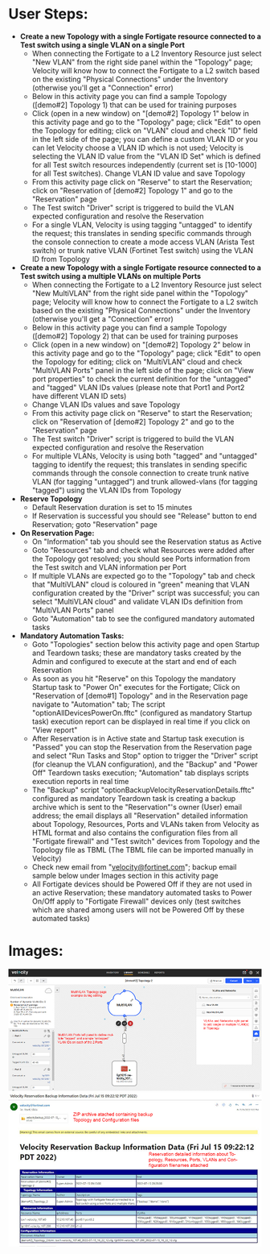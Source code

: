 # User Steps:

* **Create a new Topology with a single Fortigate resource connected to a Test switch using a single VLAN on a single Port**
    * When connecting the Fortigate to a L2 Inventory Resource just select "New VLAN" from the right side panel within the "Topology" page; Velocity will know how to connect the Fortigate to a L2 switch based on the existing "Physical Connections" under the Inventory (otherwise you'll get a "Connection" error)
    * Below in this activity page you can find a sample Topology (\[demo#2\] Topology 1) that can be used for training purposes
    * Click (open in a new window) on "\[demo#2\] Topology 1" below in this activity page and go to the "Topology" page; click "Edit" to open the Topology for editing; click on "VLAN" cloud and check "ID" field in the left side of the page; you can define a custom VLAN ID or you can let Velocity choose a VLAN ID which is not used; Velocity is selecting the VLAN ID value from the "VLAN ID Set" which is defined for all Test switch resources independently (current set is \[10-1000\] for all Test switches). Change VLAN ID value and save Topology
    * From this activity page click on "Reserve" to start the Reservation; click on "Reservation of \[demo#2\] Topology 1" and go to the "Reservation" page
    * The Test switch "Driver" script is triggered to build the VLAN expected configuration and resolve the Reservation
    * For a single VLAN, Velocity is using tagging "untagged" to identify the request; this translates in sending specific commands through the console connection to create a mode access VLAN (Arista Test switch) or trunk native VLAN (Fortinet Test switch) using the VLAN ID from Topology
* **Create a new Topology with a single Fortigate resource connected to a Test switch using a multiple VLANs on multiple Ports**
    * When connecting the Fortigate to a L2 Inventory Resource just select "New MultiVLAN" from the right side panel within the "Topology" page; Velocity will know how to connect the Fortigate to a L2 switch based on the existing "Physical Connections" under the Inventory (otherwise you'll get a "Connection" error)
    * Below in this activity page you can find a sample Topology (\[demo#2\] Topology 2) that can be used for training purposes
    * Click (open in a new window) on "\[demo#2\] Topology 2" below in this activity page and go to the "Topology" page; click "Edit" to open the Topology for editing; click on "MultiVLAN" cloud and check "MultiVLAN Ports" panel in the left side of the page; click on "View port properties" to check the current definition for the "untagged" and "tagged" VLAN IDs values (please note that Port1 and Port2 have different VLAN ID sets)
    * Change VLAN IDs values and save Topology
    * From this activity page click on "Reserve" to start the Reservation; click on "Reservation of \[demo#2\] Topology 2" and go to the "Reservation" page
    * The Test switch "Driver" script is triggered to build the VLAN expected configuration and resolve the Reservation
    * For multiple VLANs, Velocity is using both "tagged" and "untagged" tagging to identify the request; this translates in sending specific commands through the console connection to create trunk native VLAN (for tagging "untagged") and trunk allowed-vlans (for tagging "tagged") using the VLAN IDs from Topology
* **Reserve Topology**  
    * Default Reservation duration is set to 15 minutes
    * If Reservation is successful you should see "Release" button to end Reservation; goto "Reservation" page
* **On Reservation Page:**
    * On "Information" tab you should see the Reservation status as Active
    * Goto "Resources" tab and check what Resources were added after the Topology got resolved; you should see Ports information from the Test switch and VLAN information per Port
    * If multiple VLANs are expected go to the "Topology" tab and check that "MultiVLAN" cloud is coloured in "green" meaning that VLAN configuration created by the "Driver" script was successful; you can select "MultiVLAN cloud" and validate VLAN IDs definition from "MultiVLAN Ports" panel
    * Goto "Automation" tab to see the configured mandatory automated tasks
* **Mandatory Automation Tasks:**
    * Goto "Topologies" section below this activity page and open Startup and Teardown tasks; these are mandatory tasks created by the Admin and configured to execute at the start and end of each Reservation
    * As soon as you hit "Reserve" on this Topology the mandatory Startup task to "Power On" executes for the Fortigate; Click on "Reservation of \[demo#1\] Topology" and in the Reservation page navigate to "Automation" tab; The script "optionAllDevicesPowerOn.fftc" (configured as mandatory Startup task) execution report can be displayed in real time if you click on "View report"
    * After Reservation is in Active state and Startup task execution is "Passed" you can stop the Reservation from the Reservation page and select "Run Tasks and Stop" option to trigger the "Driver" script (for cleanup the VLAN configuration), and the "Backup" and "Power Off" Teardown tasks execution; "Automation" tab displays scripts execution reports in real time
    * The "Backup" script "optionBackupVelocityReservationDetails.fftc" configured as mandatory Teardown task is creating a backup archive which is sent to the "Reservation"'s owner (User) email address; the email displays all "Reservation" detailed information about Topology, Resources, Ports and VLANs taken from Velocity as HTML format and also contains the configuration files from all "Fortigate firewall" and "Test switch" devices from Topology and the Topology file as TBML (The TBML file can be imported manually in Velocity)  
    * Check new email from "velocity@fortinet.com"; backup email sample below under Images section in this activity page 
    * All Fortigate devices should be Powered Off if they are not used in an active Reservation; these mandatory automated tasks to Power On/Off apply to "Fortigate Firewall" devices only (test switches which are shared among users will not be Powered Off by these automated tasks) 


# Images:
![Image from file](demo2.jpg)
![Image from file](demo2_2.jpg)


